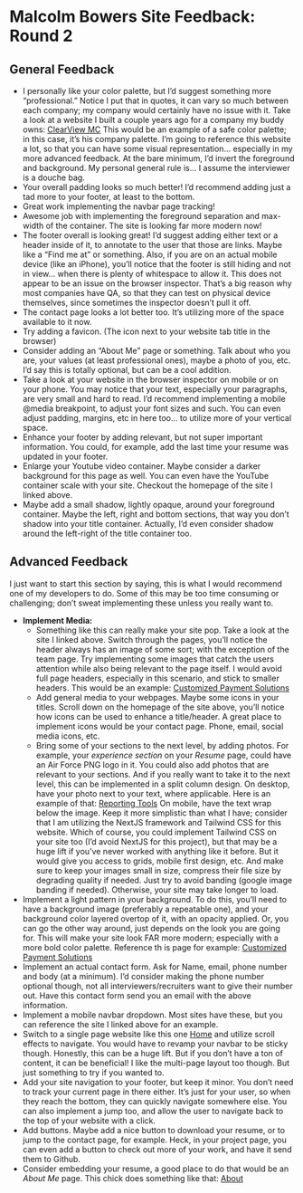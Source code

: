 # Malcolm Bowers Site Feedback: Round 2

## General Feedback
* I personally like your color palette, but I’d suggest something more “professional.” Notice I put that in quotes, it can vary so much between each company; my company would certainly have no issue with it. Take a look at a website I built a couple years ago for a company my buddy owns: [ClearView MC](https://clearviewmc.net/) This would be an example of a safe color palette; in this case, it’s his company palette. I’m going to reference this website a lot, so that you can have some visual representation… especially in my more advanced feedback. At the bare minimum, I’d invert the foreground and background. My personal general rule is… I assume the interviewer is a douche bag. 
* Your overall padding looks so much better! I’d recommend adding just a tad more to your footer, at least to the bottom. 
* Great work implementing the navbar page tracking!
* Awesome job with implementing the foreground separation and max-width of the container. The site is looking far more modern now! 
* The footer overall is looking great! I’d suggest adding either text or a header inside of it, to annotate to the user that those are links. Maybe like a “Find me at” or something. Also, if you are on an actual mobile device (like an iPhone), you’ll notice that the footer is still hiding and not in view… when there is plenty of whitespace to allow it. This does not appear to be an issue on the browser inspector. That’s a big reason why most companies have QA, so that they can test on physical device themselves, since sometimes the inspector doesn’t pull it off. 
* The contact page looks a lot better too. It’s utilizing more of the space available to it now. 
* Try adding a favicon. (The icon next to your website tab title in the browser)
* Consider adding an “About Me” page or something. Talk about who you are, your values (at least professional ones), maybe a photo of you, etc. I’d say this is totally optional, but can be a cool addition. 
* Take a look at your website in the browser inspector on mobile or on your phone. You may notice that your text, especially your paragraphs, are very small and hard to read. I’d recommend implementing a mobile @media breakpoint, to adjust your font sizes and such. You can even adjust padding, margins, etc in here too… to utilize more of your vertical space. 
* Enhance your footer by adding relevant, but not super important information. You could, for example, add the last time your resume was updated in your footer. 
* Enlarge your Youtube video container. Maybe consider a darker background for this page as well. You can even have the YouTube container scale with your site. Checkout the homepage of the site I linked above. 
* Maybe add a small shadow, lightly opaque, around your foreground container. Maybe the left, right and bottom sections, that way you don’t shadow into your title container. Actually, I’d even consider shadow around the left-right of the title container too. 

## Advanced Feedback
I just want to start this section by saying, this is what I would recommend one of my developers to do. Some of this may be too time consuming or challenging; don’t sweat implementing these unless you really want to.
* **Implement Media:**
  * Something like this can really make your site pop. Take a look at the site I linked above. Switch through the pages, you’ll notice the header always has an image of some sort; with the exception of the team page. Try implementing some images that catch the users attention while also being relevant to the page itself. I would avoid full page headers, especially in this scenario, and stick to smaller headers. This would be an example: [Customized Payment Solutions](https://clearviewmc.net/customized-payment-solutions) 
  * Add general media to your webpages. Maybe some icons in your titles. Scroll down on the homepage of the site above, you’ll notice how icons can be used to enhance a title/header. A great place to implement icons would be your contact page. Phone, email, social media icons, etc. 
  * Bring some of your sections to the next level, by adding photos. For example, your *experience section* on your *Resume* page, could have an Air Force PNG logo in it. You could also add photos that are relevant to your sections. And if you really want to take it to the next level, this can be implemented in a split column design. On desktop, have your photo next to your text, where applicable. Here is an example of that: [Reporting Tools](https://clearviewmc.net/reporting-tools) On mobile, have the text wrap below the image. Keep it more simplistic than what I have; consider that I am utilizing the NextJS framework and Tailwind CSS for this website. Which of course, you could implement Tailwind CSS on your site too (I’d avoid NextJS for this project), but that may be a huge lift if you’ve never worked with anything like it before. But it would give you access to grids, mobile first design, etc. And make sure to keep your images small in size, compress their file size by degrading quality if needed. Just try to avoid banding (google image banding if needed). Otherwise, your site may take longer to load. 
* Implement a light pattern in your background. To do this, you’ll need to have a background image (preferably a repeatable one), and your background color layered overtop of it, with an opacity applied. Or, you can go the other way around, just depends on the look you are going for. This will make your site look FAR more modern; especially with a more bold color palette. Reference th is page for example: [Customized Payment Solutions](https://clearviewmc.net/customized-payment-solutions)
* Implement an actual contact form. Ask for Name, email, phone number and body (at a minimum). I’d consider making the phone number optional though, not all interviewers/recruiters want to give their number out. Have this contact form send you an email with the above information. 
* Implement a mobile navbar dropdown. Most sites have these, but you can reference the site I linked above for an example. 
* Switch to a single page website like this one [Home](https://dave-wilson.net/#about) and utilize scroll effects to navigate. You would have to revamp your navbar to be sticky though. Honestly, this can be a huge lift. But if you don’t have a ton of content, it can be beneficial! I like the multi-page layout too though. But just something to try if you wanted to. 
* Add your site navigation to your footer, but keep it minor. You don’t need to track your current page in there either. It’s just for your user, so when they reach the bottom, they can quickly navigate somewhere else. You can also implement a jump too, and allow the user to navigate back to the top of your website with a click. 
* Add buttons. Maybe add a nice button to download your resume, or to jump to the contact page, for example. Heck, in your project page, you can even add a button to check out more of your work, and have it send them to Github. 
* Consider embedding your resume, a good place to do that would be an *About Me* page. This chick does something like that: [About](https://emilysullivanactor.com/about.html)